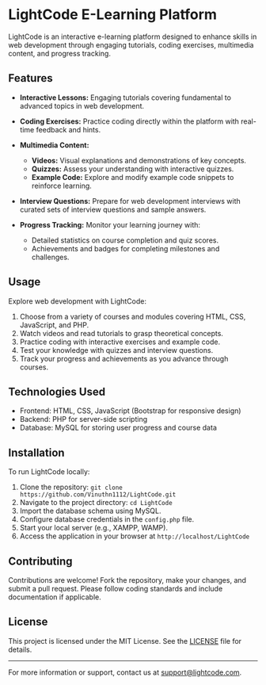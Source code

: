 # LightCode E-Learning Platform

LightCode is an interactive e-learning platform designed to enhance skills in web development through engaging tutorials, coding exercises, multimedia content, and progress tracking.

## Features

- **Interactive Lessons:** Engaging tutorials covering fundamental to advanced topics in web development.
  
- **Coding Exercises:** Practice coding directly within the platform with real-time feedback and hints.
  
- **Multimedia Content:**
  - **Videos:** Visual explanations and demonstrations of key concepts.
  - **Quizzes:** Assess your understanding with interactive quizzes.
  - **Example Code:** Explore and modify example code snippets to reinforce learning.

- **Interview Questions:** Prepare for web development interviews with curated sets of interview questions and sample answers.
  
- **Progress Tracking:** Monitor your learning journey with:
  - Detailed statistics on course completion and quiz scores.
  - Achievements and badges for completing milestones and challenges.

## Usage

Explore web development with LightCode:
1. Choose from a variety of courses and modules covering HTML, CSS, JavaScript, and PHP.
2. Watch videos and read tutorials to grasp theoretical concepts.
3. Practice coding with interactive exercises and example code.
4. Test your knowledge with quizzes and interview questions.
5. Track your progress and achievements as you advance through courses.

## Technologies Used

- Frontend: HTML, CSS, JavaScript (Bootstrap for responsive design)
- Backend: PHP for server-side scripting
- Database: MySQL for storing user progress and course data

## Installation

To run LightCode locally:
1. Clone the repository: `git clone https://github.com/Vinuthn1112/LightCode.git`
2. Navigate to the project directory: `cd LightCode`
3. Import the database schema using MySQL.
4. Configure database credentials in the `config.php` file.
5. Start your local server (e.g., XAMPP, WAMP).
6. Access the application in your browser at `http://localhost/LightCode`

## Contributing

Contributions are welcome! Fork the repository, make your changes, and submit a pull request. Please follow coding standards and include documentation if applicable.

## License

This project is licensed under the MIT License. See the [LICENSE](LICENSE) file for details.

---

For more information or support, contact us at support@lightcode.com.
